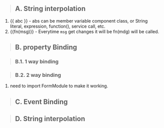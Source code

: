 > ## A. String interpolation
1. {{ abc }} - abs can be member variable component class, or String literal, expression, function(), service call, etc.
2. {{fn(msg)}} - Everytime `msg` get changes it will be fn(mdg) will be called.

> ## B. property Binding

> ### B.1. 1 way binding

> ### B.2. 2 way binding
1. need to import FormModule to make it working.

> ## C. Event Binding

> ## D. String interpolation